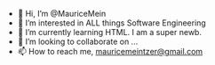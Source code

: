- 👋 Hi, I’m @MauriceMein
- 👀 I’m interested in ALL things Software Engineering
- 🌱 I’m currently learning HTML. I am a super newb.
- 💞️ I’m looking to collaborate on ...
- 📫 How to reach me, mauricemeintzer@gmail.com

<!---
MauriceMein/MauriceMein is a ✨ special ✨ repository because its `README.md` (this file) appears on your GitHub profile.
You can click the Preview link to take a look at your changes.
--->
